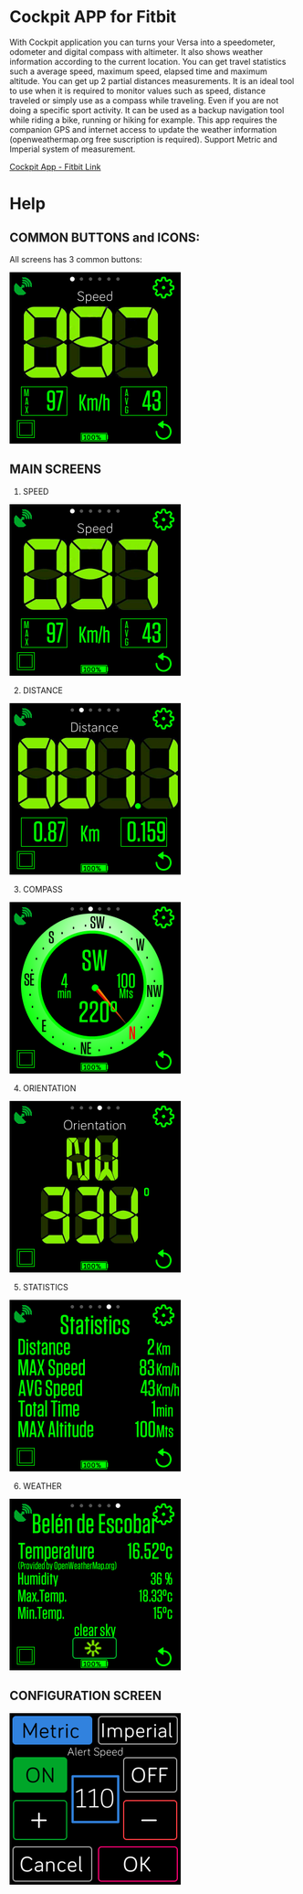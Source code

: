 # Cockpit APP for Fitbit

With Cockpit application you can turns your Versa into a speedometer, odometer and digital compass with altimeter. 
It also shows weather information according to the current location. You can get travel statistics such a average speed, maximum speed, elapsed time and maximum altitude. You can get up 2 partial distances measurements. 
It is an ideal tool to use when it is required to monitor values such as speed, distance traveled or simply use as a compass while traveling. Even if you are not doing a specific sport activity.
It can be used as a backup navigation tool while riding a bike, running or hiking for example.
This app requires the companion GPS and internet access to update the weather information (openweathermap.org free suscription is required).
Support Metric and Imperial system of measurement.

[Cockpit App - Fitbit Link](https://gallery.fitbit.com/details/7bdad603-63fa-4cb1-924c-8035e23bb368)

# Help

## COMMON BUTTONS and ICONS:

All screens has 3 common buttons:

![Image](Cockpit_PRO_speed.png)


## MAIN SCREENS

1. SPEED

 ![Image](Cockpit_PRO_speed.png)

2. DISTANCE

![Image](Cockpit_PRO_Distance.png)

3. COMPASS

![Image](Cockpit_PRO_Compass.png)

4. ORIENTATION

![Image](Cockpit_PRO_Orientation.png)

5. STATISTICS

![Image](Cockpit_PRO_Statistics.png)

6. WEATHER

![Image](Cockpit_PRO_Weather.png)

## CONFIGURATION SCREEN

![Image](Cockpit_PRO_cfg.png)
